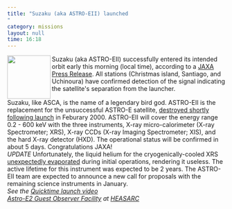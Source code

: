 ```yaml
---
title: "Suzaku (aka ASTRO-EII) launched"
category: missions
layout: null
time: 16:18
---
```

<!-- header generated from blosxom format post; make_header.pl 23.1.2022 -->
<p>
<!-- created by convert.pl on Tue Jan 31 00:21:26 EST 2012 -->
<!-- converted from ../2005/07/suzaku-aka-astro-eii-launched.html -->
<!-- Post timestamp Monday, July 11, 2005 12:18 AM -->
<!-- touch -t 200507111218 -->
<!-- Labels: 2005, press -->
      <img src="http://www.nasa.gov/images/content/117669main_AstroE2_image_small.jpg" width="100" align="left">Suzaku (aka ASTRO-EII) 
successfully entered its intended orbit early this morning (local time),
according to a <a href="http://www.jaxa.jp/press/2005/07/20050710_m-v-6_e.html">JAXA Press Release</a>. All stations (Christmas
island, Santiago, and Uchinoura) have confirmed detection of the signal indicating 
the satellite's separation from the launcher. <br clear="left">
Suzaku, like ASCA, is the name of a legendary bird god. ASTRO-EII is the replacement for the unsuccessful ASTRO-E satellite, <a href="http://www.space.com/missionlaunches/launches/astro_e_failure_000210.html">destroyed shortly following launch</a> in Feburary 2000. ASTRO-EII will cover the energy range 0.2 - 600 keV with the three instruments, X-ray micro-calorimeter (X-ray Spectrometer; XRS), X-ray CCDs (X-ray Imaging Spectrometer; XIS), and the hard X-ray detector (HXD).
The operational status will be confirmed in about 5 days. Congratulations JAXA!<br>
<em>UPDATE</em> Unfortunately, the liquid helium for the cryogenically-cooled XRS <a href="http://www.jaxa.jp/press/2005/08/20050809_suzaku_e.html">unexpectedly evaporated</a> during initial operations, rendering it useless. The active lifetime for this instrument was expected to be 2 years. The ASTRO-EII team are expected to announce a new call for proposals with the remaining science instruments in January.<br>
<em>See the <a href="http://en.jaxa.tv/">Quicktime launch video</a><br>
<a href="http://heasarc.gsfc.nasa.gov/docs/astroe/astroegof.html">Astro-E2 Guest Observer Facility</a> at <a href="http://heasarc.gsfc.nasa.gov">HEASARC</a></em>
